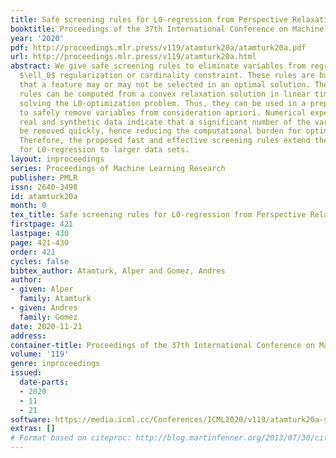 ```yaml
---
title: Safe screening rules for L0-regression from Perspective Relaxations
booktitle: Proceedings of the 37th International Conference on Machine Learning
year: '2020'
pdf: http://proceedings.mlr.press/v119/atamturk20a/atamturk20a.pdf
url: http://proceedings.mlr.press/v119/atamturk20a.html
abstract: We give safe screening rules to eliminate variables from regression with
  $\ell_0$ regularization or cardinality constraint. These rules are based on guarantees
  that a feature may or may not be selected in an optimal solution. The screening
  rules can be computed from a convex relaxation solution in linear time, without
  solving the L0-optimization problem. Thus, they can be used in a preprocessing step
  to safely remove variables from consideration apriori. Numerical experiments on
  real and synthetic data indicate that a significant number of the variables can
  be removed quickly, hence reducing the computational burden for optimization substantially.
  Therefore, the proposed fast and effective screening rules extend the scope of algorithms
  for L0-regression to larger data sets.
layout: inproceedings
series: Proceedings of Machine Learning Research
publisher: PMLR
issn: 2640-3498
id: atamturk20a
month: 0
tex_title: Safe screening rules for L0-regression from Perspective Relaxations
firstpage: 421
lastpage: 430
page: 421-430
order: 421
cycles: false
bibtex_author: Atamturk, Alper and Gomez, Andres
author:
- given: Alper
  family: Atamturk
- given: Andres
  family: Gomez
date: 2020-11-21
address: 
container-title: Proceedings of the 37th International Conference on Machine Learning
volume: '119'
genre: inproceedings
issued:
  date-parts:
  - 2020
  - 11
  - 21
software: https://media.icml.cc/Conferences/ICML2020/v119/atamturk20a-supp.zip
extras: []
# Format based on citeproc: http://blog.martinfenner.org/2013/07/30/citeproc-yaml-for-bibliographies/
---
```

